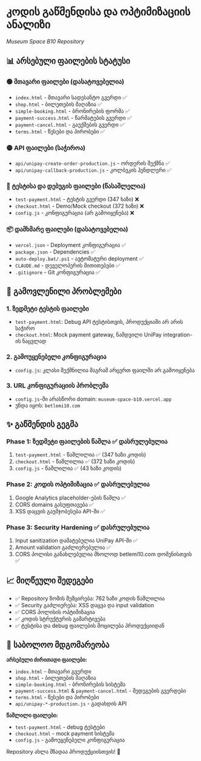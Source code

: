 # კოდის გაწმენდისა და ოპტიმიზაციის ანალიზი
*Museum Space B10 Repository*

## 📊 არსებული ფაილების სტატუსი

### 🟢 მთავარი ფაილები (დასატოვებელია)
- `index.html` - მთავარი სადესანტო გვერდი ✅
- `shop.html` - ბილეთების მაღაზია ✅ 
- `simple-booking.html` - ბრონირების ფორმა ✅
- `payment-success.html` - წარმატების გვერდი ✅
- `payment-cancel.html` - გაუქმების გვერდი ✅
- `terms.html` - წესები და პირობები ✅

### 🟡 API ფაილები (საჭიროა)
- `api/unipay-create-order-production.js` - ორდერის შექმნა ✅
- `api/unipay-callback-production.js` - კოლბეკის ჰენდლერი ✅

### 🔴 ტესტისა და დებუგის ფაილები (წასაშლელია)
- `test-payment.html` - ტესტის გვერდი (347 ხაზი) ❌
- `checkout.html` - Demo/Mock checkout (372 ხაზი) ❌
- `config.js` - კონფიგურაცია (არ გამოიყენება) ❌

### 📦 დამხმარე ფაილები (დასატოვებელია)
- `vercel.json` - Deployment კონფიგურაცია ✅
- `package.json` - Dependencies ✅
- `auto-deploy.bat/.ps1` - ავტომატური deployment ✅
- `CLAUDE.md` - დეველოპერის მითითებები ✅
- `.gitignore` - Git კონფიგურაცია ✅

## 🚨 გამოვლენილი პრობლემები

### 1. ზედმეტი ტესტის ფაილები
- `test-payment.html`: Debug API ტესტისთვის, პროდუქციაში არ არის საჭირო
- `checkout.html`: Mock payment gateway, ნამდვილი UniPay integration-ის ნაცვლად

### 2. გამოუყენებელი კონფიგურაცია
- `config.js`: კლასი შექმნილია მაგრამ არცერთ ფაილში არ გამოიყენება

### 3. URL კონფიგურაციის პრობლემა
- `config.js`-ში არასწორი domain: `museum-space-b10.vercel.app`
- უნდა იყოს: `betlemi10.com`

## ✨ გაწმენდის გეგმა

### Phase 1: ზედმეტი ფაილების წაშლა ✅ დასრულებულია
1. `test-payment.html` - წაშლილია ✅ (347 ხაზი კოდის)
2. `checkout.html` - წაშლილია ✅ (372 ხაზი კოდის)
3. `config.js` - წაშლილია ✅ (43 ხაზი კოდის)

### Phase 2: კოდის ოპტიმიზაცია ✅ დასრულებულია
1. Google Analytics placeholder-ების წაშლა ✅
2. CORS domains გასუფთავება ✅
3. XSS დაცვის გაუმჯობესება API-ში ✅

### Phase 3: Security Hardening ✅ დასრულებულია
1. Input sanitization დამატებულია UniPay API-ში ✅
2. Amount validation გაძლიერებულია ✅
3. CORS პოლისი განახლებულია მხოლოდ betlemi10.com დომენისთვის ✅

## 📈 მიღწეული შედეგები
- ✅ Repository ზომის შემცირება: 762 ხაზი კოდის წაშლილია
- ✅ Security გაძლიერება: XSS დაცვა და input validation 
- ✅ CORS პოლისის ოპტიმიზაცია
- ✅ კოდის სტრუქტურის გამარტივება
- ✅ ტესტისა და debug ფაილების მოცილება პროდუქციიდან

## 🎯 საბოლოო მდგომარეობა
**არსებული ძირითადი ფაილები:**
- `index.html` - მთავარი გვერდი
- `shop.html` - ბილეთების მაღაზია  
- `simple-booking.html` - ბრონირების სისტემა
- `payment-success.html` & `payment-cancel.html` - შედეგების გვერდები
- `terms.html` - წესები და პირობები
- `api/unipay-*-production.js` - გადახდის API

**წაშლილი ფაილები:**
- `test-payment.html` - debug ტესტები
- `checkout.html` - mock payment სისტემა
- `config.js` - გამოუყენებელი კონფიგურაცია

Repository ახლა მზადაა პროდუქციისთვის! 🚀